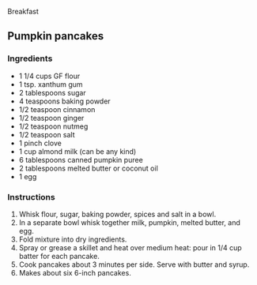Breakfast

## Pumpkin pancakes

### Ingredients

- 1 1/4 cups GF flour
- 1 tsp. xanthum gum
- 2 tablespoons sugar
- 4 teaspoons baking powder
- 1/2 teaspoon cinnamon
- 1/2 teaspoon ginger
- 1/2 teaspoon nutmeg
- 1/2 teaspoon salt
- 1 pinch clove
- 1 cup almond milk (can be any kind)
- 6 tablespoons canned pumpkin puree
- 2 tablespoons melted butter or coconut oil
- 1 egg

### Instructions

1. Whisk flour, sugar, baking powder, spices and salt in a bowl.
2. In a separate bowl whisk together milk, pumpkin, melted butter, and egg.
3. Fold mixture into dry ingredients.
4. Spray or grease a skillet and heat over medium heat: pour in 1/4 cup batter for each pancake.
5. Cook pancakes about 3 minutes per side. Serve with butter and syrup.
6. Makes about six 6-inch pancakes.
